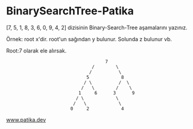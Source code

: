 # BinarySearchTree-Patika

[7, 5, 1, 8, 3, 6, 0, 9, 4, 2] dizisinin Binary-Search-Tree aşamalarını yazınız.

Örnek: root x'dir. root'un sağından y bulunur. Solunda z bulunur vb.

Root:7 olarak ele alırsak.

                                        
                                         7
                                    /        \
                                   /          \
                                  5            8
                                 / \          /  \
                                /   \        /    \
                               1     6      3      9
                              / \            \
                             /   \            \
                            0     2            4


www.patika.dev
